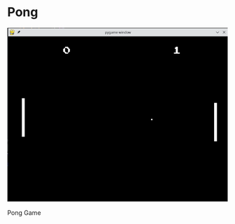 # Pong

![alt text](https://github.com/BobaBiven/pong/blob/master/Screenshot_20221220_001713.png?raw=true)

Pong Game
